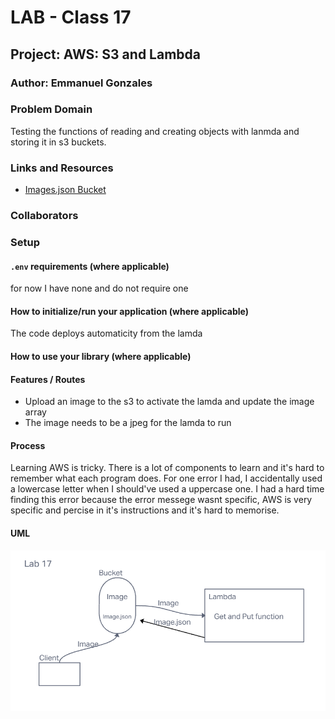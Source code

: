 # LAB - Class 17

## Project: AWS: S3 and Lambda

### Author: Emmanuel Gonzales

### Problem Domain

Testing the functions of reading and creating objects with lanmda and storing it in s3 buckets.

### Links and Resources

- [Images.json Bucket](https://emmanuel-lab17js401d53.s3.us-east-2.amazonaws.com/images.json)

### Collaborators

### Setup

#### `.env` requirements (where applicable)

for now I have none and do not require one

#### How to initialize/run your application (where applicable)

The code deploys automaticity from the lamda

#### How to use your library (where applicable)

#### Features / Routes

- Upload an image to the s3 to activate the lamda and update the image array
- The image needs to be a jpeg for the lamda to run

#### Process

Learning AWS is tricky. There is a lot of components to learn and it's hard to remember what each program does. For one error I had, I accidentally used a lowercase letter when I should've used a uppercase one. I had a hard time finding this error because the error messege wasnt specific, AWS is very specific and percise in it's instructions and it's hard to memorise.

#### UML

![UML](./assets/uml-17.png)
